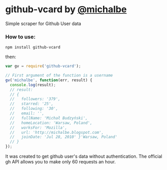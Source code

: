 # github-vcard by [@michalbe](http://github.com/michalbe) #
Simple scraper for Github User data

### How to use: ###
```
npm install github-vcard
```
then:
```javascript
var gv = require('github-vcard');

// First argument of the function is a username
gv('michalbe', function(err, result) {
  console.log(result);
  // result:
  // {
  //   followers: '379',
  //   starred: '25',
  //   following: '30',
  //   email: '',
  //   fullName: 'Michał Budzyński',
  //   homeLocation: 'Warsaw, Poland',
  //   worksFor: 'Mozilla',
  //   url: 'http://michalbe.blogspot.com',
  //   joinDate: 'Jul 28, 2010' }'Warsaw, Poland'
  // }
});
```

It was created to get github user's data without authentication. The official gh API allows you to make only 60 requests an hour.
